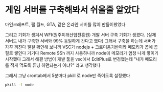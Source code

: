 # 게임 서버를 구축해봐서 쉬울줄 알았다 
마인크래프트, 팰 월드, GTA, 같은 온라인 서버를 많이 만들어봤었다

그리고 기회가 생겨서 WFI(원주미래산업진흥원) 개발 서버 구축 기회가 생겼다.
(실제 서버도 내가 구축한 서버와 99% 동일하게 간다고 했다)
그래서 구축을 하는데 서버가 자꾸 꺼진다 웬걸 확인해 보니까 
VSC가 nodejs + 크로미움기반이라 메모리가 곱에 곱절로 쌓인다 
거기다 Remote SSh 까지 사용하니까 node에 메모리가 엄청 나게 쌓이기 시작했다 
그래서 해결 방법이 개발 툴을 vsc에서 EditPlus로 변경했는데 
"내가 메모리를 적게 먹도록 튜닝 하면되는거 아냐?" 라고 생각했다

그래서 그냥 crontab에서 5분마다 pkill 로 node만 죽이도록 설정했다
```bash
pkill -f node 
```
